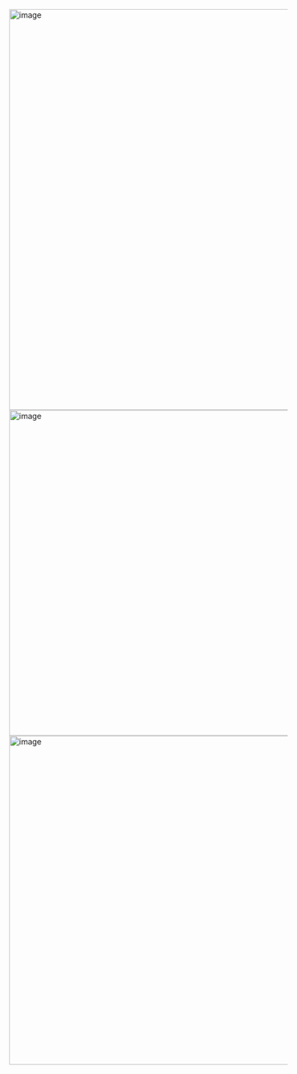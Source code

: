 <img width="1273" height="724" alt="image" src="https://github.com/user-attachments/assets/e0e0994d-19d6-4f77-9a5b-7a9790f94629" />

<img width="1275" height="588" alt="image" src="https://github.com/user-attachments/assets/9557a387-6574-4020-a79f-4ffad0e75181" />

<img width="1297" height="594" alt="image" src="https://github.com/user-attachments/assets/4a847bfe-62ed-4089-ab29-b5457df0f235" />
